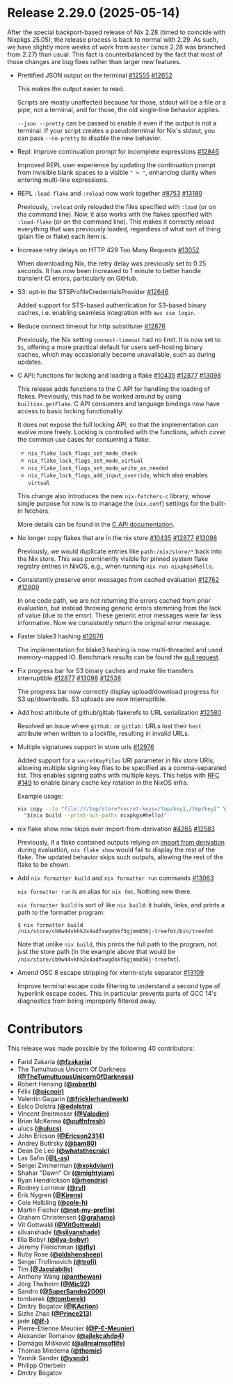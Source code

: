 # Release 2.29.0 (2025-05-14)

After the special backport-based release of Nix 2.28 (timed to coincide with Nixpkgs 25.05), the release process is back to normal with 2.29.
As such, we have slightly more weeks of work from `master` (since 2.28 was branched from 2.27) than usual.
This fact is counterbalanced by the fact that most of those changes are bug fixes rather than larger new features.

- Prettified JSON output on the terminal [#12555](https://github.com/NixOS/nix/issues/12555) [#12652](https://github.com/NixOS/nix/pull/12652)

  This makes the output easier to read.

  Scripts are mostly unaffected because for those, stdout will be a file or a pipe, not a terminal, and for those, the old single-line behavior applies.

  `--json --pretty` can be passed to enable it even if the output is not a terminal.
  If your script creates a pseudoterminal for Nix's stdout, you can pass `--no-pretty` to disable the new behavior.

- Repl: improve continuation prompt for incomplete expressions [#12846](https://github.com/NixOS/nix/pull/12846)

  Improved REPL user experience by updating the continuation prompt from invisible blank spaces to a visible `" > "`, enhancing clarity when entering multi-line expressions.

- REPL `:load-flake` and `:reload` now work together [#8753](https://github.com/NixOS/nix/issues/8753) [#13180](https://github.com/NixOS/nix/pull/13180)

  Previously, `:reload` only reloaded the files specified with `:load` (or on the command line).
  Now, it also works with the flakes specified with `:load-flake` (or on the command line).
  This makes it correctly reload everything that was previously loaded, regardless of what sort of thing (plain file or flake) each item is.

- Increase retry delays on HTTP 429 Too Many Requests [#13052](https://github.com/NixOS/nix/pull/13052)

  When downloading Nix, the retry delay was previously set to 0.25 seconds. It has now been increased to 1 minute to better handle transient CI errors, particularly on GitHub.

- S3: opt-in the STSProfileCredentialsProvider [#12646](https://github.com/NixOS/nix/pull/12646)

  Added support for STS-based authentication for S3-based binary caches, i.e. enabling seamless integration with `aws sso login`.

- Reduce connect timeout for http substituter [#12876](https://github.com/NixOS/nix/pull/12876)

  Previously, the Nix setting `connect-timeout` had no limit. It is now set to `5s`, offering a more practical default for users self-hosting binary caches, which may occasionally become unavailable, such as during updates.


- C API: functions for locking and loading a flake [#10435](https://github.com/NixOS/nix/issues/10435) [#12877](https://github.com/NixOS/nix/pull/12877) [#13098](https://github.com/NixOS/nix/pull/13098)

  This release adds functions to the C API for handling the loading of flakes. Previously, this had to be worked around by using `builtins.getFlake`.
  C API consumers and language bindings now have access to basic locking functionality.

  It does not expose the full locking API, so that the implementation can evolve more freely.
  Locking is controlled with the functions, which cover the common use cases for consuming a flake:
  - `nix_flake_lock_flags_set_mode_check`
  - `nix_flake_lock_flags_set_mode_virtual`
  - `nix_flake_lock_flags_set_mode_write_as_needed`
  - `nix_flake_lock_flags_add_input_override`, which also enables `virtual`

  This change also introduces the new `nix-fetchers-c` library, whose single purpose for now is to manage the (`nix.conf`) settings for the built-in fetchers.

  More details can be found in the [C API documentation](@docroot@/c-api.md).

- No longer copy flakes that are in the nix store [#10435](https://github.com/NixOS/nix/issues/10435) [#12877](https://github.com/NixOS/nix/pull/12877) [#13098](https://github.com/NixOS/nix/pull/13098)

  Previously, we would duplicate entries like `path:/nix/store/*` back into the Nix store.
  This was prominently visible for pinned system flake registry entries in NixOS, e.g., when running `nix run nixpkgs#hello`.

- Consistently preserve error messages from cached evaluation [#12762](https://github.com/NixOS/nix/issues/12762) [#12809](https://github.com/NixOS/nix/pull/12809)

  In one code path, we are not returning the errors cached from prior evaluation, but instead throwing generic errors stemming from the lack of value (due to the error).
  These generic error messages were far less informative.
  Now we consistently return the original error message.

- Faster blake3 hashing [#12676](https://github.com/NixOS/nix/pull/12676)

  The implementation for blake3 hashing is now multi-threaded and used memory-mapped IO.
  Benchmark results can be found the [pull request](https://github.com/NixOS/nix/pull/12676).

- Fix progress bar for S3 binary caches and make file transfers interruptible [#12877](https://github.com/NixOS/nix/issues/12877) [#13098](https://github.com/NixOS/nix/issues/13098) [#12538](https://github.com/NixOS/nix/pull/12538)

  The progress bar now correctly display upload/download progress for S3 up/downloads. S3 uploads are now interruptible.

- Add host attribute of github/gitlab flakerefs to URL serialization [#12580](https://github.com/NixOS/nix/pull/12580)

  Resolved an issue where `github:` or `gitlab:` URLs lost their `host` attribute when written to a lockfile, resulting in invalid URLs.

- Multiple signatures support in store urls [#12976](https://github.com/NixOS/nix/pull/12976)

  Added support for a `secretKeyFiles` URI parameter in Nix store URIs, allowing multiple signing key files to be specified as a comma-separated list.
  This enables signing paths with multiple keys. This helps with [RFC #149](https://github.com/NixOS/rfcs/pull/149) to enable binary cache key rotation in the NixOS infra.

  Example usage:

  ```bash
  nix copy --to "file:///tmp/store?secret-keys=/tmp/key1,/tmp/key2" \
    "$(nix build --print-out-paths nixpkgs#hello)"
  ```

- nix flake show now skips over import-from-derivation [#4265](https://github.com/NixOS/nix/issues/4265) [#12583](https://github.com/NixOS/nix/pull/12583)

  Previously, if a flake contained outputs relying on [import from derivation](@docroot@/language/import-from-derivation.md) during evaluation, `nix flake show` would fail to display the rest of the flake. The updated behavior skips such outputs, allowing the rest of the flake to be shown.

- Add `nix formatter build` and `nix formatter run` commands [#13063](https://github.com/NixOS/nix/pull/13063)

  `nix formatter run` is an alias for `nix fmt`. Nothing new there.

  `nix formatter build` is sort of like `nix build`: it builds, links, and prints a path to the formatter program:

  ```
  $ nix formatter build
  /nix/store/cb9w44vkhk2x4adfxwgdkkf5gjmm856j-treefmt/bin/treefmt
  ```

  Note that unlike `nix build`, this prints the full path to the program, not just the store path (in the example above that would be `/nix/store/cb9w44vkhk2x4adfxwgdkkf5gjmm856j-treefmt`).

- Amend OSC 8 escape stripping for xterm-style separator [#13109](https://github.com/NixOS/nix/pull/13109)

  Improve terminal escape code filtering to understand a second type of hyperlink escape codes.
  This in particular prevents parts of GCC 14's diagnostics from being improperly filtered away.


# Contributors


This release was made possible by the following 40 contributors:

- Farid Zakaria [**(@fzakaria)**](https://github.com/fzakaria)
- The Tumultuous Unicorn Of Darkness [**(@TheTumultuousUnicornOfDarkness)**](https://github.com/TheTumultuousUnicornOfDarkness)
- Robert Hensing [**(@roberth)**](https://github.com/roberth)
- Félix [**(@picnoir)**](https://github.com/picnoir)
- Valentin Gagarin [**(@fricklerhandwerk)**](https://github.com/fricklerhandwerk)
- Eelco Dolstra [**(@edolstra)**](https://github.com/edolstra)
- Vincent Breitmoser [**(@Valodim)**](https://github.com/Valodim)
- Brian McKenna [**(@puffnfresh)**](https://github.com/puffnfresh)
- ulucs [**(@ulucs)**](https://github.com/ulucs)
- John Ericson [**(@Ericson2314)**](https://github.com/Ericson2314)
- Andrey Butirsky [**(@bam80)**](https://github.com/bam80)
- Dean De Leo [**(@whatsthecraic)**](https://github.com/whatsthecraic)
- Las Safin [**(@L-as)**](https://github.com/L-as)
- Sergei Zimmerman [**(@xokdvium)**](https://github.com/xokdvium)
- Shahar "Dawn" Or [**(@mightyiam)**](https://github.com/mightyiam)
- Ryan Hendrickson [**(@rhendric)**](https://github.com/rhendric)
- Rodney Lorrimar [**(@rvl)**](https://github.com/rvl)
- Erik Nygren [**(@Kirens)**](https://github.com/Kirens)
- Cole Helbling [**(@cole-h)**](https://github.com/cole-h)
- Martin Fischer [**(@not-my-profile)**](https://github.com/not-my-profile)
- Graham Christensen [**(@grahamc)**](https://github.com/grahamc)
- Vit Gottwald [**(@VitGottwald)**](https://github.com/VitGottwald)
- silvanshade [**(@silvanshade)**](https://github.com/silvanshade)
- Illia Bobyr [**(@ilya-bobyr)**](https://github.com/ilya-bobyr)
- Jeremy Fleischman [**(@jfly)**](https://github.com/jfly)
- Ruby Rose [**(@oldshensheep)**](https://github.com/oldshensheep)
- Sergei Trofimovich [**(@trofi)**](https://github.com/trofi)
- Tim [**(@Jaculabilis)**](https://github.com/Jaculabilis)
- Anthony Wang [**(@anthowan)**](https://github.com/anthowan)
- Jörg Thalheim [**(@Mic92)**](https://github.com/Mic92)
- Sandro [**(@SuperSandro2000)**](https://github.com/SuperSandro2000)
- tomberek [**(@tomberek)**](https://github.com/tomberek)
- Dmitry Bogatov [**(@KAction)**](https://github.com/KAction)
- Sizhe Zhao [**(@Prince213)**](https://github.com/Prince213)
- jade [**(@lf-)**](https://github.com/lf-)
- Pierre-Etienne Meunier [**(@P-E-Meunier)**](https://github.com/P-E-Meunier)
- Alexander Romanov [**(@ajlekcahdp4)**](https://github.com/ajlekcahdp4)
- Domagoj Mišković [**(@allrealmsoflife)**](https://github.com/allrealmsoflife)
- Thomas Miedema [**(@thomie)**](https://github.com/thomie)
- Yannik Sander [**(@ysndr)**](https://github.com/ysndr)
- Philipp Otterbein
- Dmitry Bogatov
